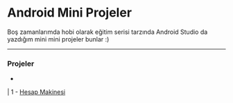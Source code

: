 # Android Mini Projeler

Boş zamanlarımda hobi olarak eğitim serisi tarzında Android Studio da yazdığım mini mini projeler bunlar :)

-----------

### Projeler
-

| 1 - [Hesap Makinesi](/app/src/main/java/com/ozcaan11/android_mini_projeler/FaktoriyelActivity.java)

